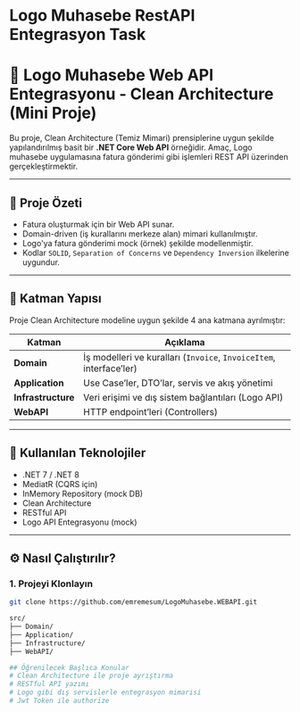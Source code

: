 # Logo Muhasebe RestAPI Entegrasyon Task

# 🧾 Logo Muhasebe Web API Entegrasyonu - Clean Architecture (Mini Proje)

Bu proje, Clean Architecture (Temiz Mimari) prensiplerine uygun şekilde yapılandırılmış basit bir **.NET Core Web API** örneğidir. Amaç, Logo muhasebe uygulamasına fatura gönderimi gibi işlemleri REST API üzerinden gerçekleştirmektir.

---

## 📌 Proje Özeti

- Fatura oluşturmak için bir Web API sunar.
- Domain-driven (iş kurallarını merkeze alan) mimari kullanılmıştır.
- Logo'ya fatura gönderimi mock (örnek) şekilde modellenmiştir.
- Kodlar `SOLID`, `Separation of Concerns` ve `Dependency Inversion` ilkelerine uygundur.

---

## 🧱 Katman Yapısı

Proje Clean Architecture modeline uygun şekilde 4 ana katmana ayrılmıştır:

| Katman | Açıklama |
|--------|----------|
| **Domain** | İş modelleri ve kuralları (`Invoice`, `InvoiceItem`, interface’ler) |
| **Application** | Use Case’ler, DTO’lar, servis ve akış yönetimi |
| **Infrastructure** | Veri erişimi ve dış sistem bağlantıları (Logo API) |
| **WebAPI** | HTTP endpoint’leri (Controllers) |

---

## 🚀 Kullanılan Teknolojiler

- .NET 7 / .NET 8
- MediatR (CQRS için)
- InMemory Repository (mock DB)
- Clean Architecture
- RESTful API
- Logo API Entegrasyonu (mock)

---

## ⚙️ Nasıl Çalıştırılır?

### 1. Projeyi Klonlayın

```bash
git clone https://github.com/emremesum/LogoMuhasebe.WEBAPI.git

src/
├── Domain/
├── Application/
├── Infrastructure/
├── WebAPI/

## Öğrenilecek Başlıca Konular
# Clean Architecture ile proje ayrıştırma
# RESTful API yazımı
# Logo gibi dış servislerle entegrasyon mimarisi
# Jwt Token ile authorize

